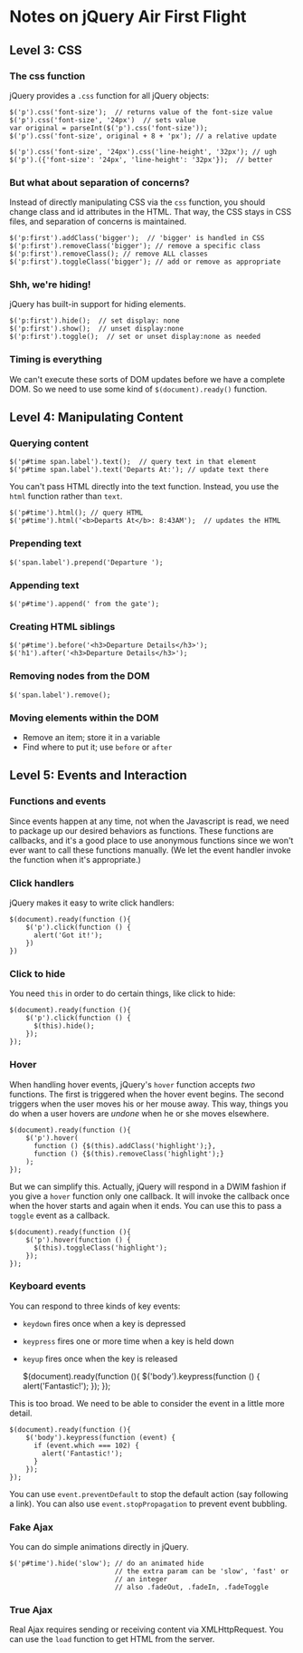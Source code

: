 # Notes on jQuery Air First Flight

## Level 3: CSS

### The css function

jQuery provides a `.css` function for all jQuery objects:

    $('p').css('font-size');  // returns value of the font-size value
    $('p').css('font-size', '24px')  // sets value
    var original = parseInt($('p').css('font-size'));
    $('p').css('font-size', original + 8 + 'px'); // a relative update

    $('p').css('font-size', '24px').css('line-height', '32px'); // ugh
    $('p').({'font-size': '24px', 'line-height': '32px'});  // better

### But what about separation of concerns?

Instead of directly manipulating CSS via the `css` function, you should
change class and id attributes in the HTML. That way, the CSS stays in CSS
files, and separation of concerns is maintained.


    $('p:first').addClass('bigger');  // 'bigger' is handled in CSS
    $('p:first').removeClass('bigger'); // remove a specific class
    $('p:first').removeClass(); // remove ALL classes
    $('p:first').toggleClass('bigger'); // add or remove as appropriate

### Shh, we're hiding!

jQuery has built-in support for hiding elements.

    $('p:first').hide();  // set display: none
    $('p:first').show();  // unset display:none
    $('p:first').toggle();  // set or unset display:none as needed

### Timing is everything

We can't execute these sorts of DOM updates before we have a complete DOM.
So we need to use some kind of `$(document).ready()` function.

## Level 4: Manipulating Content

### Querying content

    $('p#time span.label').text();  // query text in that element
    $('p#time span.label').text('Departs At:'); // update text there

You can't pass HTML directly into the text function. Instead, you use the
`html` function rather than `text`.

    $('p#time').html(); // query HTML
    $('p#time').html('<b>Departs At</b>: 8:43AM');  // updates the HTML

### Prepending text

    $('span.label').prepend('Departure ');

### Appending text

    $('p#time').append(' from the gate');

### Creating HTML siblings

    $('p#time').before('<h3>Departure Details</h3>');
    $('h1').after('<h3>Departure Details</h3>');

### Removing nodes from the DOM

    $('span.label').remove();

### Moving elements within the DOM

+ Remove an item; store it in a variable
+ Find where to put it; use `before` or `after`

## Level 5: Events and Interaction

### Functions and events

Since events happen at any time, not when the Javascript is read, we need
to package up our desired behaviors as functions. These functions are
callbacks, and it's a good place to use anonymous functions since we won't
ever want to call these functions manually. (We let the event handler
invoke the function when it's appropriate.)

### Click handlers

jQuery makes it easy to write click handlers:

    $(document).ready(function (){
        $('p').click(function () {
          alert('Got it!');
        })
    })

### Click to hide

You need `this` in order to do certain things, like click to hide:

    $(document).ready(function (){
        $('p').click(function () {
          $(this).hide();
        });
    });

### Hover

When handling hover events, jQuery's `hover` function accepts *two*
functions. The first is triggered when the hover event begins. The second
triggers when the user moves his or her mouse away. This way, things you do
when a user hovers are *undone* when he or she moves elsewhere.

    $(document).ready(function (){
        $('p').hover(
          function () {$(this).addClass('highlight');},
          function () {$(this).removeClass('highlight');}
        );
    });

But we can simplify this. Actually, jQuery will respond in a DWIM fashion
if you give a `hover` function only one callback. It will invoke the
callback once when the hover starts and again when it ends. You can use
this to pass a `toggle` event as a callback.

    $(document).ready(function (){
        $('p').hover(function () {
          $(this).toggleClass('highlight');
        });
    });

### Keyboard events

You can respond to three kinds of key events:

+ `keydown` fires once when a key is depressed
+ `keypress` fires one or more time when a key is held down
+ `keyup` fires once when the key is released

    $(document).ready(function (){
        $('body').keypress(function () {
          alert('Fantastic!');
        });
    });

This is too broad. We need to be able to consider the event in a little
more detail.

    $(document).ready(function (){
        $('body').keypress(function (event) {
          if (event.which === 102) {
            alert('Fantastic!');
          }
        });
    });

You can use `event.preventDefault` to stop the default action (say
following a link). You can also use `event.stopPropagation` to prevent
event bubbling.

### Fake Ajax

You can do simple animations directly in jQuery.

    $('p#time').hide('slow'); // do an animated hide
                              // the extra param can be 'slow', 'fast' or
                              // an integer
                              // also .fadeOut, .fadeIn, .fadeToggle

### True Ajax

Real Ajax requires sending or receiving content via XMLHttpRequest. You can
use the `load` function to get HTML from the server.
